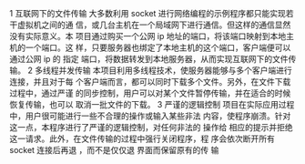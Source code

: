 1 互联网下的文件传输
大多数利用 socket 进行网络编程的示例程序都只能实现若干虚拟机之间的通
信，或几台主机在一个局域网下进行通信。但这样的通信显然没有实际意义。本
项目通过购买一个公网 ip 地址的端口，将该端口映射到本地主机的一个端口。这
样，只要服务器也绑定了本地主机的这个端口，客户端便可以通过公网 ip 的 指定
端口，将数据转发到本地服务器，从而实现互联网下的文件传输。
2 多线程并发传输
本项目利用多线程技术，使服务器能够与多个客户端进行连接，并且对于每
个客户端而言，都可以同时下载多个文件。另外，在文件下载过程中，通过严谨
的同步控制，用户可以对某个文件暂停传输，并在适合的时候恢复传输，也可以
取消一批文件的下载。
3 严谨的逻辑控制
项目在实际应用过程中，用户很可能进行一些不合理的操作或输入某些非法
内容，使程序崩溃。针对这一点，本程序进行了严谨的逻辑控制，对任何非法的
操作给 相应的提示并拒绝这一请求。此外，在文件传输的过程中强行关闭程序，程
序会依次断开所有 socket 连接后再退 ，而不是仅仅退 界面而保留原有的传
输
